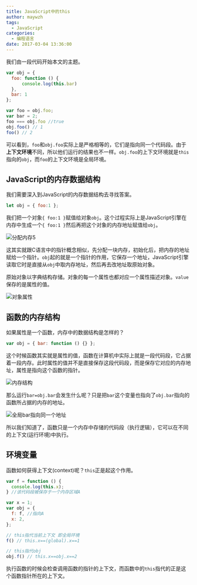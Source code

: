 ```yaml
---
title: JavaScript中的this
author: maywzh
tags:
  - JavaScript 
categories:
  - 编程语言
date: 2017-03-04 13:36:00
---
```

我们由一段代码开始本文的主题。

```javascript
var obj = {
  foo: function () { 
      console.log(this.bar) 
  },
  bar: 1
};

var foo = obj.foo;
var bar = 2;
foo === obj.foo //true
obj.foo() // 1
foo() // 2
```

可以看到，`foo`和`obj.foo`实际上是严格相等的，它们是指向同一个代码段。由于**上下文环境**不同，所以他们运行的结果也不一样。`obj.foo`的上下文环境就是`this`指向的`obj`，而`foo`的上下文环境是全局环境。

<!--more-->

##  JavaScript的内存数据结构

我们需要深入到JavaScript的内存数据结构去寻找答案。

```javascript
let obj = { foo:1 };
```

我们把一个对象`{ foo:1 }`赋值给对象`obj`。这个过程实际上是JavaScript引擎在内存中生成一个`{ foo:1 }`然后再把这个对象的内存地址赋值给`obj`。

![分配内存5](https://ws1.sinaimg.cn/large/006tNc79gy1fvqbhkag2gj30ws0h0dgu.jpg)

这其实就跟C语言中的指针概念相似，先分配一块内存，初始化后，把内存的地址赋给一个指针。`obj`起的就是一个指针的作用，它保存一个地址，JavaScript引擎读取它时是直接从`obj`中取内存地址，然后再去改地址取原始对象。

原始对象以字典结构存储。对象的每一个属性也都对应一个属性描述对象。`value`保存的是属性的值。

![对象属性](https://ws1.sinaimg.cn/large/006tNc79gy1fvqbs40q14j30za0gm0tp.jpg)

## 函数的内存结构

如果属性是一个函数，内存中的数据结构是怎样的？

```javascript
var obj = { bar: function () {} };
```

这个时候函数其实就是属性的值，函数在计算机中实际上就是一段代码段，它占据着一段内存。此时属性的值并不是直接保存这段代码段，而是保存它对应的内存地址，属性是指向这个函数的指针。

![内存结构](https://ws2.sinaimg.cn/large/006tNc79gy1fvqc1p3edtj312u0gmmyr.jpg)

那么运行`bar=obj.bar`会发生什么呢？只是把`bar`这个变量也指向了`obj.bar`指向的函数所占据的内存的地址。

![全局bar指向同一个地址](https://ws1.sinaimg.cn/large/006tNc79gy1fvqcapxkxrj31380pcwh1.jpg)

所以我们知道了，函数只是一个内存中存储的代码段（执行逻辑），它可以在不同的上下文(运行环境)中执行。

## 环境变量

函数如何获得上下文(context)呢？`this`正是起这个作用。

```javascript
var f = function () {
  console.log(this.x);
} //该代码段被保存于一个内存区域A

var x = 1;
var obj = {
  f: f, //指向A
  x: 2,
};

// this指代当前上下文 即全局环境
f() // this.x==(global).x==1

// this指代obj
obj.f() // this.x==obj.x==2
```

执行函数的时候会检查调用函数的指针的上下文，而函数中的`this`指代的正是这个函数指针所在的上下文。